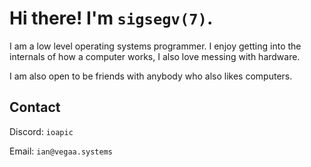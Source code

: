 # Hi there! I'm ``sigsegv(7)``.

I am a low level operating systems programmer. I enjoy getting into the internals
of how a computer works, I also love messing with hardware.

I am also open to be friends with anybody who also likes computers.

## Contact

Discord: ``ioapic``

Email: ``ian@vegaa.systems``
